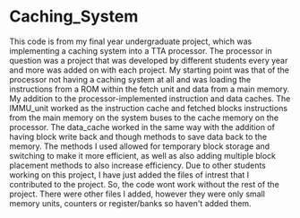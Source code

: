# Caching_System
This code is from my final year undergraduate project, which was implementing a caching system into a TTA processor. 
The processor in question was a project that was developed by different students every year and more was added on with each project.
My starting point was that of the processor not having a caching system at all and was loading the instructions from a ROM within the fetch unit and data from a main memory.
My addition to the processor-implemented instruction and data caches.
The IMMU_unit worked as the instruction cache and fetched blocks instructions from the main memory on the system buses to the cache memory on the processor. 
The data_cache worked in the same way with the addition of having block write back and though methods to save data back to the memory. 
The methods I used allowed for temporary block storage and switching to make it more efficient, as well as also adding multiple block placement methods to also increase efficiency.
Due to other students working on this project, I have just added the files of intrest that I contributed to the project. So, the code wont work without the rest of the project. There were other files I added, however they were only small memory units, counters or register/banks so haven't added them. 
